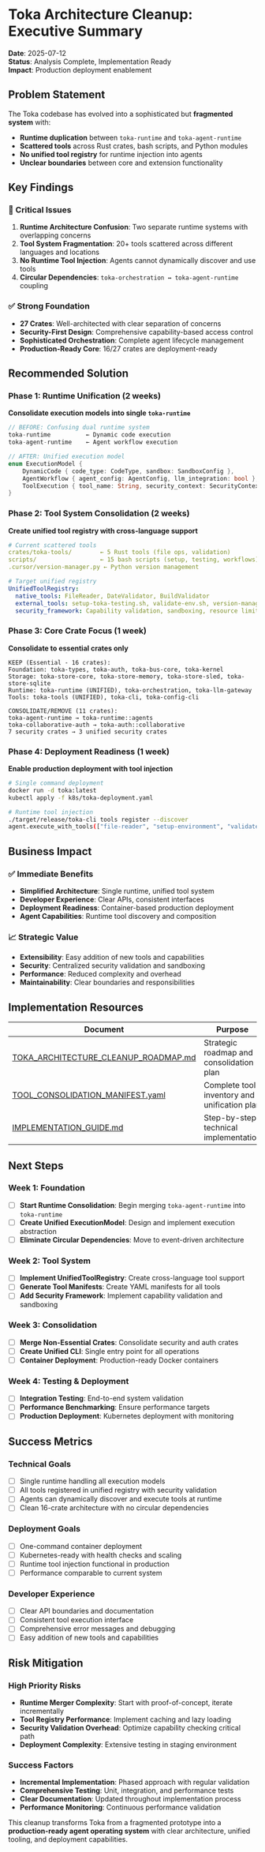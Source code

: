# Toka Architecture Cleanup: Executive Summary

**Date**: 2025-07-12  
**Status**: Analysis Complete, Implementation Ready  
**Impact**: Production deployment enablement  

## Problem Statement

The Toka codebase has evolved into a sophisticated but **fragmented system** with:
- **Runtime duplication** between `toka-runtime` and `toka-agent-runtime`
- **Scattered tools** across Rust crates, bash scripts, and Python modules
- **No unified tool registry** for runtime injection into agents
- **Unclear boundaries** between core and extension functionality

## Key Findings

### 🔴 Critical Issues
1. **Runtime Architecture Confusion**: Two separate runtime systems with overlapping concerns
2. **Tool System Fragmentation**: 20+ tools scattered across different languages and locations
3. **No Runtime Tool Injection**: Agents cannot dynamically discover and use tools
4. **Circular Dependencies**: `toka-orchestration ↔ toka-agent-runtime` coupling

### ✅ Strong Foundation
- **27 Crates**: Well-architected with clear separation of concerns
- **Security-First Design**: Comprehensive capability-based access control
- **Sophisticated Orchestration**: Complete agent lifecycle management
- **Production-Ready Core**: 16/27 crates are deployment-ready

## Recommended Solution

### Phase 1: Runtime Unification (2 weeks)
**Consolidate execution models into single `toka-runtime`**

```rust
// BEFORE: Confusing dual runtime system
toka-runtime          ← Dynamic code execution
toka-agent-runtime    ← Agent workflow execution

// AFTER: Unified execution model
enum ExecutionModel {
    DynamicCode { code_type: CodeType, sandbox: SandboxConfig },
    AgentWorkflow { agent_config: AgentConfig, llm_integration: bool },
    ToolExecution { tool_name: String, security_context: SecurityContext },
}
```

### Phase 2: Tool System Consolidation (2 weeks)  
**Create unified tool registry with cross-language support**

```yaml
# Current scattered tools
crates/toka-tools/        ← 5 Rust tools (file ops, validation)
scripts/                  ← 15 bash scripts (setup, testing, workflows)
.cursor/version-manager.py ← Python version management

# Target unified registry
UnifiedToolRegistry:
  native_tools: FileReader, DateValidator, BuildValidator
  external_tools: setup-toka-testing.sh, validate-env.sh, version-manager.py
  security_framework: Capability validation, sandboxing, resource limits
```

### Phase 3: Core Crate Focus (1 week)
**Consolidate to essential crates only**

```
KEEP (Essential - 16 crates):
Foundation: toka-types, toka-auth, toka-bus-core, toka-kernel
Storage: toka-store-core, toka-store-memory, toka-store-sled, toka-store-sqlite
Runtime: toka-runtime (UNIFIED), toka-orchestration, toka-llm-gateway
Tools: toka-tools (UNIFIED), toka-cli, toka-config-cli

CONSOLIDATE/REMOVE (11 crates):
toka-agent-runtime → toka-runtime::agents
toka-collaborative-auth → toka-auth::collaborative
7 security crates → 3 unified security crates
```

### Phase 4: Deployment Readiness (1 week)
**Enable production deployment with tool injection**

```bash
# Single command deployment
docker run -d toka:latest
kubectl apply -f k8s/toka-deployment.yaml

# Runtime tool injection
./target/release/toka-cli tools register --discover
agent.execute_with_tools(["file-reader", "setup-environment", "validate-dates"])
```

## Business Impact

### ✅ Immediate Benefits
- **Simplified Architecture**: Single runtime, unified tool system
- **Developer Experience**: Clear APIs, consistent interfaces
- **Deployment Readiness**: Container-based production deployment
- **Agent Capabilities**: Runtime tool discovery and composition

### 📈 Strategic Value
- **Extensibility**: Easy addition of new tools and capabilities
- **Security**: Centralized security validation and sandboxing  
- **Performance**: Reduced complexity and overhead
- **Maintainability**: Clear boundaries and responsibilities

## Implementation Resources

| Document | Purpose | Timeline |
|----------|---------|----------|
| [TOKA_ARCHITECTURE_CLEANUP_ROADMAP.md](TOKA_ARCHITECTURE_CLEANUP_ROADMAP.md) | Strategic roadmap and consolidation plan | 4-5 weeks |
| [TOOL_CONSOLIDATION_MANIFEST.yaml](TOOL_CONSOLIDATION_MANIFEST.yaml) | Complete tool inventory and unification plan | Reference |
| [IMPLEMENTATION_GUIDE.md](IMPLEMENTATION_GUIDE.md) | Step-by-step technical implementation | Implementation |

## Next Steps

### Week 1: Foundation
- [ ] **Start Runtime Consolidation**: Begin merging `toka-agent-runtime` into `toka-runtime`
- [ ] **Create Unified ExecutionModel**: Design and implement execution abstraction
- [ ] **Eliminate Circular Dependencies**: Move to event-driven architecture

### Week 2: Tool System
- [ ] **Implement UnifiedToolRegistry**: Create cross-language tool support
- [ ] **Generate Tool Manifests**: Create YAML manifests for all tools
- [ ] **Add Security Framework**: Implement capability validation and sandboxing

### Week 3: Consolidation  
- [ ] **Merge Non-Essential Crates**: Consolidate security and auth crates
- [ ] **Create Unified CLI**: Single entry point for all operations
- [ ] **Container Deployment**: Production-ready Docker containers

### Week 4: Testing & Deployment
- [ ] **Integration Testing**: End-to-end system validation
- [ ] **Performance Benchmarking**: Ensure performance targets
- [ ] **Production Deployment**: Kubernetes deployment with monitoring

## Success Metrics

### Technical Goals
- [ ] Single runtime handling all execution models
- [ ] All tools registered in unified registry with security validation
- [ ] Agents can dynamically discover and execute tools at runtime
- [ ] Clean 16-crate architecture with no circular dependencies

### Deployment Goals  
- [ ] One-command container deployment
- [ ] Kubernetes-ready with health checks and scaling
- [ ] Runtime tool injection functional in production
- [ ] Performance comparable to current system

### Developer Experience
- [ ] Clear API boundaries and documentation
- [ ] Consistent tool execution interface
- [ ] Comprehensive error messages and debugging
- [ ] Easy addition of new tools and capabilities

## Risk Mitigation

### High Priority Risks
- **Runtime Merger Complexity**: Start with proof-of-concept, iterate incrementally
- **Tool Registry Performance**: Implement caching and lazy loading
- **Security Validation Overhead**: Optimize capability checking critical path
- **Deployment Complexity**: Extensive testing in staging environment

### Success Factors
- **Incremental Implementation**: Phased approach with regular validation
- **Comprehensive Testing**: Unit, integration, and performance tests
- **Clear Documentation**: Updated throughout implementation process
- **Performance Monitoring**: Continuous performance validation

This cleanup transforms Toka from a fragmented prototype into a **production-ready agent operating system** with clear architecture, unified tooling, and deployment capabilities.
